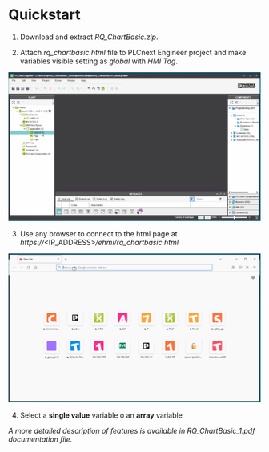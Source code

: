 # Quickstart

1. Download and extract _RQ_ChartBasic.zip_.

2. Attach _rq_chartbasic.html_ file to PLCnext Engineer project and make variables visible setting as _global_ with _HMI Tag_.

<p align="center">
<img src="gifs/RQ_ChartBasic_plcne.gif"/>
</p>

3. Use any browser to connect to the html page at _https://_<IP_ADDRESS>_/ehmi/rq_chartbasic.html_

<p align="center">
<img src="gifs/RQ_ChartBasic_browser.gif"/>
</p>

4. Select a **single value** variable o an **array** variable

_A more detailed description of features is available in RQ_ChartBasic_1.pdf documentation file._
